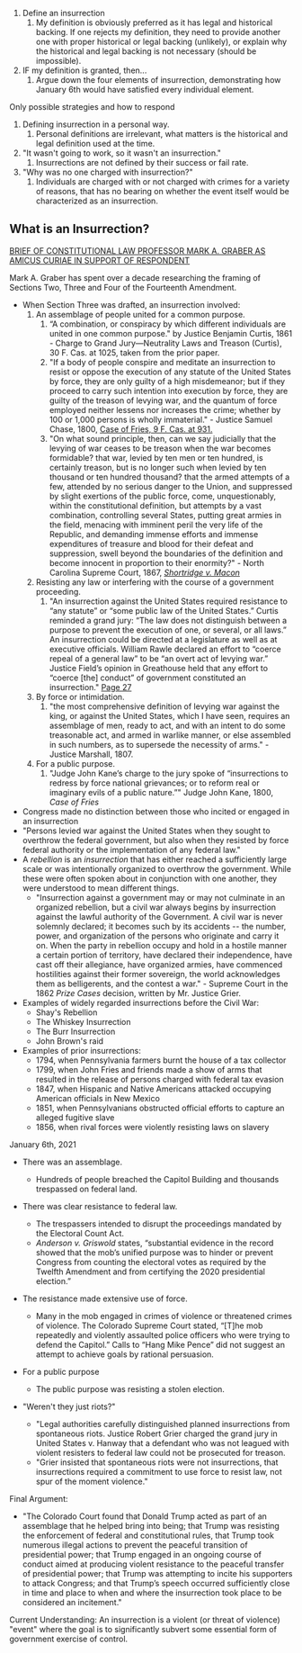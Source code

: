 
1. Define an insurrection
	1. My definition is obviously preferred as it has legal and historical backing. If one rejects my definition, they need to provide another one with proper historical or legal backing (unlikely), or explain why the historical and legal backing is not necessary (should be impossible).
2. IF my definition is granted, then...
	1. Argue down the four elements of insurrection, demonstrating  how January 6th would have satisfied every individual element.



Only possible strategies and how to respond
1. Defining insurrection in a personal way.
	1. Personal definitions are irrelevant, what matters is the historical and legal definition used at the time.
2. "It wasn't going to work, so it wasn't an insurrection."
	1. Insurrections are not defined by their success or fail rate.
3. "Why was no one charged with insurrection?"
	1. Individuals are charged with or not charged with crimes for a variety of reasons, that has no bearing on whether the event itself would be characterized as an insurrection.
## What is an Insurrection?

[BRIEF OF CONSTITUTIONAL LAW PROFESSOR MARK A. GRABER AS AMICUS CURIAE IN SUPPORT OF RESPONDENT](https://www.supremecourt.gov/DocketPDF/23/23-719/299332/20240205123315992_GRABER%20AMICUS%20BRIEF%20cover%20amended.pdf)

Mark A. Graber has spent over a decade researching the framing of Sections Two, Three and Four of the Fourteenth Amendment.

- When Section Three was drafted, an insurrection involved:
	1. An assemblage of people united for a common purpose.
		1. “A combination, or conspiracy by which different individuals are united in one common purpose." by Justice Benjamin Curtis, 1861 - Charge to Grand Jury—Neutrality Laws and Treason (Curtis), 30 F. Cas. at 1025, taken from the prior paper.
		2. "If a body of people conspire and meditate an insurrection to resist or oppose the execution of any statute of the United States by force, they are only guilty of a high misdemeanor; but if they proceed to carry such intention into execution by force, they are guilty of the treason of levying war, and the quantum of force employed neither lessens nor increases the crime; whether by 100 or 1,000 persons is wholly immaterial." - Justice Samuel Chase, 1800, [Case of Fries, 9 F. Cas. at 931.](https://law.resource.org/pub/us/case/reporter/F.Cas/0009.f.cas/0009.f.cas.0924.pdf)
		3. "On what sound principle, then, can we say judicially that the levying of war ceases to be treason when the war becomes formidable? that war, levied by ten men or ten hundred, is certainly treason, but is no longer such when levied by ten thousand or ten hundred thousand? that the armed attempts of a few, attended by no serious danger to the Union, and suppressed by slight exertions of the public force, come, unquestionably, within the constitutional definition, but attempts by a vast combination, controlling several States, putting great armies in the field, menacing with imminent peril the very life of the Republic, and demanding immense efforts and immense expenditures of treasure and blood for their defeat and suppression, swell beyond the boundaries of the definition and become innocent in proportion to their enormity?" - North Carolina Supreme Court, 1867, *[Shortridge v. Macon](https://casetext.com/case/shortridge-v-macon)*
	2. Resisting any law or interfering with the course of a government proceeding.
		1. "An insurrection against the United States required resistance to “any statute” or “some public law of the United States.” Curtis reminded a grand jury: “The law does not distinguish between a purpose to prevent the execution of one, or several, or all laws.” An insurrection could be directed at a legislature as well as at executive officials. William Rawle declared an effort to “coerce repeal of a general law” to be “an overt act of levying war.” Justice Field’s opinion in Greathouse held that any effort to “coerce \[the] conduct” of government constituted an insurrection." [Page 27](https://www.supremecourt.gov/DocketPDF/23/23-719/299332/20240205123315992_GRABER%20AMICUS%20BRIEF%20cover%20amended.pdf)
	3. By force or intimidation.
		1. "the most comprehensive definition of levying war against the king, or against the United States, which I have seen, requires an assemblage of men, ready to act, and with an intent to do some treasonable act, and armed in warlike manner, or else assembled in such numbers, as to supersede the necessity of arms." - Justice Marshall, 1807.
	4. For a public purpose.
		1. "Judge John Kane’s charge to the jury spoke of “insurrections to redress by force national grievances; or to reform real or imaginary evils of a public nature.”" Judge John Kane, 1800, *Case of Fries*
- Congress made no distinction between those who incited or engaged in an insurrection
- "Persons levied war against the United States when they sought to overthrow the federal government, but also when they resisted by force federal authority or the implementation of any federal law."
- A *rebellion* is an *insurrection* that has either reached a sufficiently large scale or was intentionally organized to overthrow the government. While these were often spoken about in conjunction with one another, they were understood to mean different things.
	- "Insurrection against a government may or may not culminate in an organized rebellion, but a civil war always begins by insurrection against the lawful authority of the Government. A civil war is never solemnly declared; it becomes such by its accidents -- the number, power, and organization of the persons who originate and carry it on. When the party in rebellion occupy and hold in a hostile manner a certain portion of territory, have declared their independence, have cast off their allegiance, have organized armies, have commenced hostilities against their former sovereign, the world acknowledges them as belligerents, and the contest a war." - Supreme Court in the 1862 *Prize Cases* decision, written by Mr. Justice Grier.
- Examples of widely regarded insurrections before the Civil War:
	- Shay's Rebellion
	- The Whiskey Insurrection
	- The Burr Insurrection
	- John Brown's raid
- Examples of prior insurrections:
	- 1794, when Pennsylvania farmers burnt the house of a tax collector
	- 1799, when John Fries and friends made a show of arms that resulted in the release of persons charged with federal tax evasion 
	- 1847, when Hispanic and Native Americans attacked occupying American officials in New Mexico
	- 1851, when Pennsylvanians obstructed official efforts to capture an alleged fugitive slave
	- 1856, when rival forces were violently resisting laws on slavery


January 6th, 2021
- There was an assemblage.
	- Hundreds of people breached the Capitol Building and thousands trespassed on federal land.
- There was clear resistance to federal law.
	- The trespassers intended to disrupt the proceedings mandated by the Electoral Count Act.
	- *Anderson v. Griswold* states, “substantial evidence in the record showed that the mob’s unified purpose was to hinder or prevent Congress from counting the electoral votes as required by the Twelfth Amendment and from certifying the 2020 presidential election.”
- The resistance made extensive use of force.
	- Many in the mob engaged in crimes of violence or threatened crimes of violence. The Colorado Supreme Court stated, “\[T]he mob repeatedly and violently assaulted police officers who were trying to defend the Capitol.” Calls to “Hang Mike Pence” did not suggest an attempt to achieve goals by rational persuasion.
- For a public purpose
	- The public purpose was resisting a stolen election.

- "Weren't they just riots?"
	- "Legal authorities carefully distinguished planned insurrections from spontaneous riots. Justice Robert Grier charged the grand jury in United States v. Hanway that a defendant who was not leagued with violent resisters to federal law could not be prosecuted for treason.
	- "Grier insisted that spontaneous riots were not insurrections, that insurrections required a commitment to use force to resist law, not spur of the moment violence."

Final Argument:
- "The Colorado Court found that Donald Trump acted as part of an assemblage that he helped bring into being; that Trump was resisting the enforcement of federal and constitutional rules, that Trump took numerous illegal actions to prevent the peaceful transition of presidential power; that Trump engaged in an ongoing course of conduct aimed at producing violent resistance to the peaceful transfer of presidential power; that Trump was attempting to incite his supporters to attack Congress; and that Trump’s speech occurred sufficiently close in time and place to when and where the insurrection took place to be considered an incitement."


Current Understanding: An insurrection is a violent (or threat of violence) "event" where the goal is to significantly subvert  some essential form of government exercise of control.